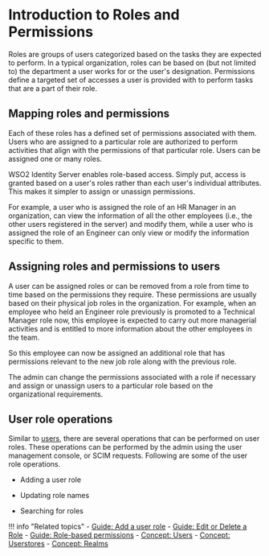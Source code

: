 # Introduction to Roles and Permissions

Roles are groups of users categorized based on the tasks they are expected to perform. In a typical organization, roles can be based on (but not limited to) the department a user works for or the user's designation. Permissions define a targeted set of accesses a user is provided with to perform tasks that are a part of their role. 

## Mapping roles and permissions

Each of these roles has a defined set of permissions associated with them. Users who are assigned to a particular role are authorized to perform activities that align with the permissions of that particular role. Users can be assigned one or many roles. 

WSO2 Identity Server enables role-based access. Simply put, access is granted based on a user's roles rather than each user's individual attributes. This makes it simpler to assign or unassign permissions.

For example, a user who is assigned the role of an HR Manager in an organization, can view the information of all the other employees (i.e., the other users registered in the server) and modify them, while a user who is assigned the role of an Engineer can only view or modify the information specific to them. 

## Assigning roles and permissions to users

A user can be assigned roles or can be removed from a role from time to time based on the permissions they require. These permissions are usually based on their physical job roles in the organization. For example, when an employee who held an Engineer role previously is promoted to a Technical Manager role now, this employee is expected to carry out more managerial activities and is entitled to more information about the other employees in the team. 

So this employee can now be assigned an additional role that has permissions relevant to the new job role along with the previous role. 

The admin can change the permissions associated with a role if necessary and assign or unassign users to a particular role based on the organizational requirements. 


## User role operations
Similar to [users]({{base_path}}/users), there are several operations that can be performed on user roles. These operations can be performed by the admin using the user management console, or SCIM requests. Following are some of the user role operations. 

- Adding a user role

- Updating role names

- Searching for roles 



!!! info "Related topics" 
    - [Guide: Add a user role]({{base_path}}/guides/identity-lifecycles/add-user-roles)
    - [Guide: Edit or Delete a Role]({{base_path}}/guides/identity-lifecycles/edit-delete-roles)
    - [Guide: Role-based permissions]({{base_path}}/guides/identity-lifecycles/role-based-permissions)
    - [Concept: Users]({{base_path}}/users)
    - [Concept: Userstores]({{base_path}}/userstores)
    - [Concept: Realms]({{base_path}}/realm)


